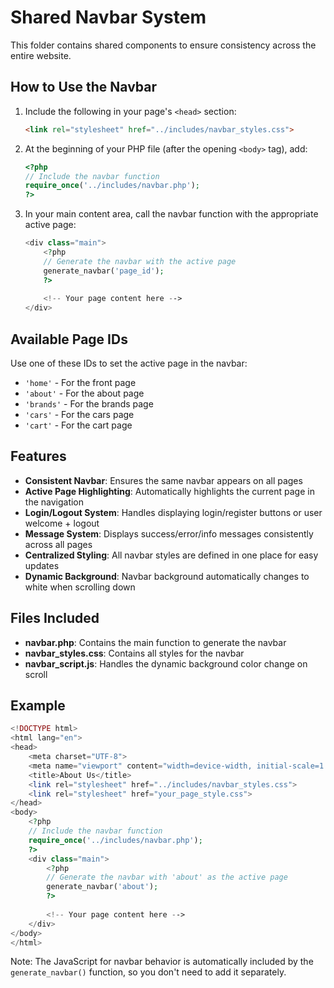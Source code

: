 # Shared Navbar System

This folder contains shared components to ensure consistency across the entire website.

## How to Use the Navbar

1. Include the following in your page's `<head>` section:
   ```html
   <link rel="stylesheet" href="../includes/navbar_styles.css">
   ```

2. At the beginning of your PHP file (after the opening `<body>` tag), add:
   ```php
   <?php
   // Include the navbar function
   require_once('../includes/navbar.php');
   ?>
   ```

3. In your main content area, call the navbar function with the appropriate active page:
   ```php
   <div class="main">
       <?php 
       // Generate the navbar with the active page
       generate_navbar('page_id'); 
       ?>
       
       <!-- Your page content here -->
   </div>
   ```

## Available Page IDs

Use one of these IDs to set the active page in the navbar:
- `'home'` - For the front page
- `'about'` - For the about page
- `'brands'` - For the brands page
- `'cars'` - For the cars page
- `'cart'` - For the cart page

## Features

- **Consistent Navbar**: Ensures the same navbar appears on all pages
- **Active Page Highlighting**: Automatically highlights the current page in the navigation
- **Login/Logout System**: Handles displaying login/register buttons or user welcome + logout
- **Message System**: Displays success/error/info messages consistently across all pages
- **Centralized Styling**: All navbar styles are defined in one place for easy updates
- **Dynamic Background**: Navbar background automatically changes to white when scrolling down

## Files Included

- **navbar.php**: Contains the main function to generate the navbar
- **navbar_styles.css**: Contains all styles for the navbar
- **navbar_script.js**: Handles the dynamic background color change on scroll

## Example

```php
<!DOCTYPE html>
<html lang="en">
<head>
    <meta charset="UTF-8">
    <meta name="viewport" content="width=device-width, initial-scale=1.0">
    <title>About Us</title>
    <link rel="stylesheet" href="../includes/navbar_styles.css">
    <link rel="stylesheet" href="your_page_style.css">
</head>
<body>
    <?php
    // Include the navbar function
    require_once('../includes/navbar.php');
    ?>
    <div class="main">
        <?php 
        // Generate the navbar with 'about' as the active page
        generate_navbar('about'); 
        ?>
        
        <!-- Your page content here -->
    </div>
</body>
</html>
```

Note: The JavaScript for navbar behavior is automatically included by the `generate_navbar()` function, so you don't need to add it separately. 